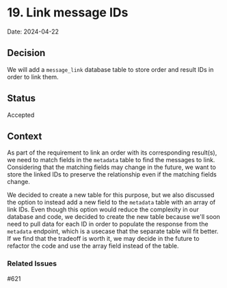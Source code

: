 # 19. Link message IDs

Date: 2024-04-22

## Decision

We will add a `message_link` database table to store order and result IDs in order to link them.

## Status

Accepted

## Context

As part of the requirement to link an order with its corresponding result(s), we need to match fields in the `metadata` table to find the messages to link. Considering that the matching fields may change in the future, we want to store the linked IDs to preserve the relationship even if the matching fields change.

We decided to create a new table for this purpose, but we also discussed the option to instead add a new field to the `metadata` table with an array of link IDs. Even though this option would reduce the complexity in our database and code, we decided to create the new table because we'll soon need to pull data for each ID in order to populate the response from the `metadata` endpoint, which is a usecase that the separate table will fit better. If we find that the tradeoff is worth it, we may decide in the future to refactor the code and use the array field instead of the table.

### Related Issues

#621

